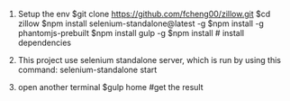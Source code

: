 1. Setup the env
$git clone https://github.com/fcheng00/zillow.git
$cd zillow
$npm install selenium-standalone@latest -g
$npm install -g phantomjs-prebuilt
$npm install gulp -g
$npm install # install dependencies

2. This project use selenium standalone server, which is run by using this command:
selenium-standalone start

3. open another terminal
$gulp home  #get the result


